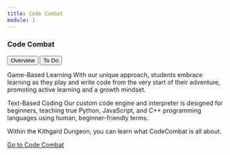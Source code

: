```yaml
---
title: Code Combat
module: 1
---
```


### Code Combat

<div class="tab">
  <button class="tablinks active" onclick="openTab(event, 'Overview')">Overview</button>
   <button class="tablinks" onclick="openTab(event, 'ToDo')">To Do</button>
   
   
</div>

<!-- Tab content -->
<div id="Overview" class="tabcontent" style="display:block">



<p>Game-Based Learning
With our unique approach, students embrace learning as they play and write code from the very start of their adventure, promoting active learning and a growth mindset.</p>

<p>Text-Based Coding
Our custom code engine and interpreter is designed for beginners, teaching true Python, JavaScript, and C++ programming languages using human, beginner-friendly terms.</p>

<p>

</p>
</div>
<div id="ToDo" class="tabcontent">

<p>Within the Kithgard Dungeon, you can learn what CodeCombat is all about.</p>

<p><a href="https://codecombat.com/play" target="_blank">Go to Code Combat</a></p>

</div>


